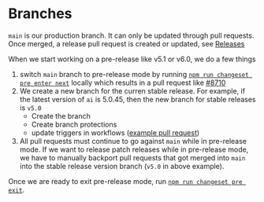 # Branches

`main` is our production branch. It can only be updated through pull requests. Once merged, a release pull request is created or updated, see [Releases](./releases.md)

When we start working on a pre-release like v5.1 or v6.0, we do a few things

1. switch `main` branch to pre-release mode by running [`npm run changeset pre enter next`](https://changesets-docs.vercel.app/en/prereleases) locally which results in a pull request like [#8710](https://github.com/vercel/ai/pull/8710/files)
2. We create a new branch for the curren stable release. For example, if the latest version of `ai` is 5.0.45, then the new branch for stable releases is `v5.0`
   - Create the branch
   - Create branch protections
   - update triggers in workflows ([example pull request](https://github.com/vercel/ai/pull/8708))
3. All pull requests must continue to go against `main` while in pre-release mode. If we want to release patch releases while in pre-release mode, we have to manually backport pull requests that got merged into `main` into the stable release version branch (`v5.0` in above example).

Once we are ready to exit pre-release mode, run [`npm run changeset pre exit`](https://changesets-docs.vercel.app/en/prereleases).
